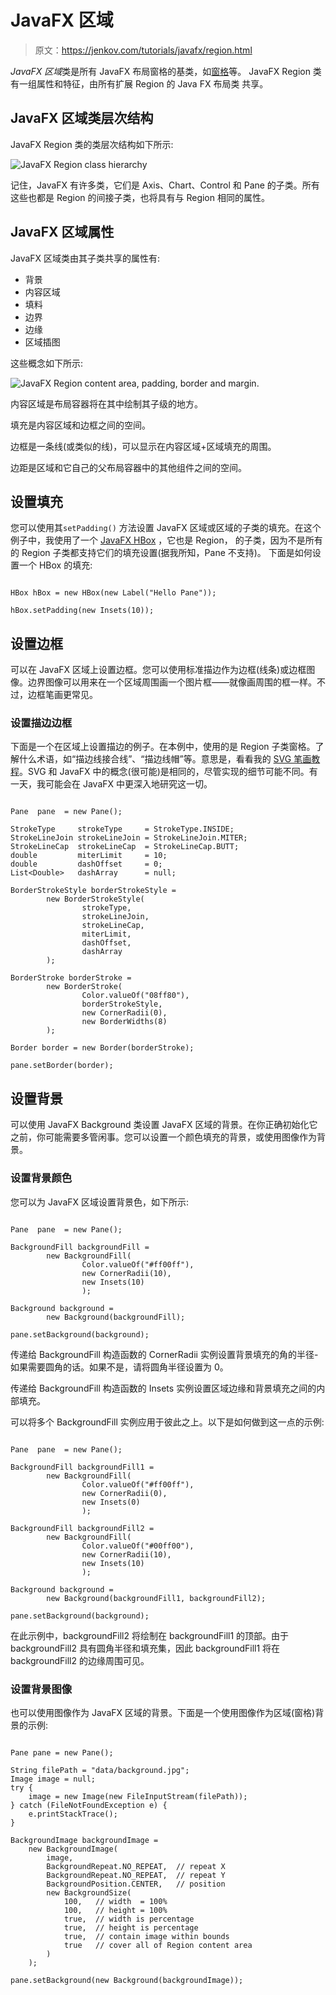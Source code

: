# JavaFX 区域

> 原文：<https://jenkov.com/tutorials/javafx/region.html>

*JavaFX* *区域*类是所有 JavaFX 布局窗格的基类，如[窗格](pane.html)等。 JavaFX Region 类有一组属性和特征，由所有扩展 Region 的 Java FX 布局类 共享。

## JavaFX 区域类层次结构

JavaFX Region 类的类层次结构如下所示:

![JavaFX Region class hierarchy](img/e964d60c6416263ab9c2ed77328ebdfa.png)

记住，JavaFX 有许多类，它们是 Axis、Chart、Control 和 Pane 的子类。所有这些也都是 Region 的间接子类，也将具有与 Region 相同的属性。

## JavaFX 区域属性

JavaFX 区域类由其子类共享的属性有:

*   背景
*   内容区域
*   填料
*   边界
*   边缘
*   区域插图

这些概念如下所示:

![JavaFX Region content area, padding, border and margin.](img/3db935e7a0a21cc7ce7f267359d31594.png)

内容区域是布局容器将在其中绘制其子级的地方。

填充是内容区域和边框之间的空间。

边框是一条线(或类似的线)，可以显示在内容区域+区域填充的周围。

边距是区域和它自己的父布局容器中的其他组件之间的空间。

## 设置填充

您可以使用其`setPadding()` 方法设置 JavaFX 区域或区域的子类的填充。在这个例子中，我使用了一个 [JavaFX HBox](hbox.html) ，它也是 Region， 的子类，因为不是所有的 Region 子类都支持它们的填充设置(据我所知，Pane 不支持)。 下面是如何设置一个 HBox 的填充:

```

HBox hBox = new HBox(new Label("Hello Pane"));

hBox.setPadding(new Insets(10));

```

## 设置边框

可以在 JavaFX 区域上设置边框。您可以使用标准描边作为边框(线条)或边框图像。边界图像可以用来在一个区域周围画一个图片框——就像画周围的框一样。不过，边框笔画更常见。

### 设置描边边框

下面是一个在区域上设置描边的例子。在本例中，使用的是 Region 子类窗格。了解什么术语，如“描边线接合线”、“描边线帽”等。意思是，看看我的 [SVG 笔画教程](/svg/stroke.html)。SVG 和 JavaFX 中的概念(很可能)是相同的，尽管实现的细节可能不同。有一天，我可能会在 JavaFX 中更深入地研究这一切。

```

Pane  pane  = new Pane();

StrokeType     strokeType     = StrokeType.INSIDE;
StrokeLineJoin strokeLineJoin = StrokeLineJoin.MITER;
StrokeLineCap  strokeLineCap  = StrokeLineCap.BUTT;
double         miterLimit     = 10;
double         dashOffset     = 0;
List<Double>   dashArray      = null;

BorderStrokeStyle borderStrokeStyle =
        new BorderStrokeStyle(
                strokeType,
                strokeLineJoin,
                strokeLineCap,
                miterLimit,
                dashOffset,
                dashArray
        );

BorderStroke borderStroke =
        new BorderStroke(
                Color.valueOf("08ff80"),
                borderStrokeStyle,
                new CornerRadii(0),
                new BorderWidths(8)
        );

Border border = new Border(borderStroke);

pane.setBorder(border);

```

## 设置背景

可以使用 JavaFX Background 类设置 JavaFX 区域的背景。在你正确初始化它之前，你可能需要多管闲事。您可以设置一个颜色填充的背景，或使用图像作为背景。

### 设置背景颜色

您可以为 JavaFX 区域设置背景色，如下所示:

```

Pane  pane  = new Pane();

BackgroundFill backgroundFill =
        new BackgroundFill(
                Color.valueOf("#ff00ff"),
                new CornerRadii(10),
                new Insets(10)
                );

Background background =
        new Background(backgroundFill);

pane.setBackground(background);

```

传递给 BackgroundFill 构造函数的 CornerRadii 实例设置背景填充的角的半径-如果需要圆角的话。如果不是，请将圆角半径设置为 0。

传递给 BackgroundFill 构造函数的 Insets 实例设置区域边缘和背景填充之间的内部填充。

可以将多个 BackgroundFill 实例应用于彼此之上。以下是如何做到这一点的示例:

```

Pane  pane  = new Pane();

BackgroundFill backgroundFill1 =
        new BackgroundFill(
                Color.valueOf("#ff00ff"),
                new CornerRadii(0),
                new Insets(0)
                );

BackgroundFill backgroundFill2 =
        new BackgroundFill(
                Color.valueOf("#00ff00"),
                new CornerRadii(10),
                new Insets(10)
                );

Background background =
        new Background(backgroundFill1, backgroundFill2);

pane.setBackground(background);

```

在此示例中，backgroundFill2 将绘制在 backgroundFill1 的顶部。由于 backgroundFill2 具有圆角半径和填充集，因此 backgroundFill1 将在 backgroundFill2 的边缘周围可见。

### 设置背景图像

也可以使用图像作为 JavaFX 区域的背景。下面是一个使用图像作为区域(窗格)背景的示例:

```

Pane pane = new Pane();

String filePath = "data/background.jpg";
Image image = null;
try {
    image = new Image(new FileInputStream(filePath));
} catch (FileNotFoundException e) {
    e.printStackTrace();
}

BackgroundImage backgroundImage =
    new BackgroundImage(
        image,
        BackgroundRepeat.NO_REPEAT,  // repeat X
        BackgroundRepeat.NO_REPEAT,  // repeat Y
        BackgroundPosition.CENTER,   // position
        new BackgroundSize(
            100,   // width  = 100%
            100,   // height = 100%
            true,  // width is percentage
            true,  // height is percentage
            true,  // contain image within bounds
            true   // cover all of Region content area
        )
    );

pane.setBackground(new Background(backgroundImage));

```